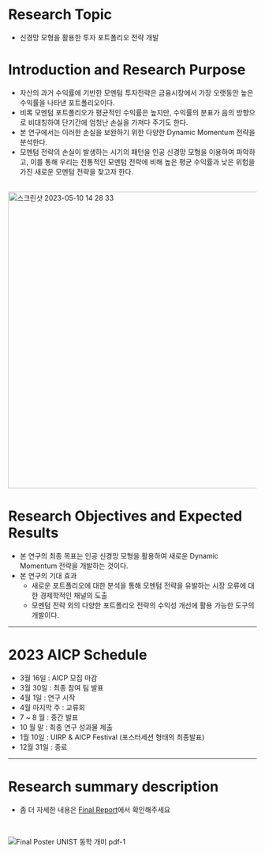 # Research Topic 
- 신경망 모형을 활용한 투자 포트폴리오 전략 개발

# Introduction and Research Purpose

- 자산의 과거 수익률에 기반한 모멘텀 투자전략은 금융시장에서 가장 오랫동안 높은 수익률을 나타낸 포트폴리오이다.
- 비록 모멘텀 포트폴리오가 평균적인 수익률은 높지만, 수익률의 분표가 음의 방향으로 비대칭하여 단기간에 엄청난 손실을 가져다 주기도 한다.
- 본 연구에서는 이러한 손실을 보완하기 위한 다양한 Dynamic Momentum 전략을 분석한다.
- 모멘텀 전략의 손실이 발생하는 시기의 패턴을 인공 신경망 모형을 이용하여 파악하고, 이를 통해 우리는 전통적인 모멘텀 전략에 비해 높은 평균 수익률과 낮은 위험을 가진 새로운 모멘텀 전략을 찾고자 한다.

<br>

<img width="601" alt="스크린샷 2023-05-10 14 28 33" src="https://github.com/namwootree/UNIST_AICP/assets/91008734/c2c18b58-6799-4e52-a48f-f5f624d40624">

<br>

# Research Objectives and Expected Results

- 본 연구의 최종 목표는 인공 신경망 모형을 활용하여 새로운 Dynamic Momentum 전략을 개발하는 것이다.
- 본 연구의 기대 효과
    - 새로운 포트폴리오에 대한 분석을 통해 모멘텀 전략을 유발하는 시장 오류에 대한 경제학적인 채널의 도출
    - 모멘텀 전략 외의 다양한 포트폴리오 전략의 수익성 개선에 활용 가능한 도구의 개발이다.

---

# 2023 AICP Schedule
- 3월 16일 : AICP 모집 마감
- 3월 30일 : 최종 참여 팀 발표
- 4월 1일 : 연구 시작
- 4월 마지막 주 : 교류회
- 7 ~ 8 월 : 중간 발표
- 10 월 말 : 최종 연구 성과물 제출
- 1월 10일 : UIRP & AICP Festival (포스터세션 형태의 최종발표)
- 12월 31일 : 종료

---

# Research summary description
- 좀 더 자세한 내용은 [Final Report](https://github.com/namwootree/UNIST_AICP/blob/main/Final%20Report%20UNIST%20%E1%84%83%E1%85%A9%E1%86%BC%E1%84%92%E1%85%A1%E1%86%A8%20%E1%84%80%E1%85%A2%E1%84%86%E1%85%B5.pdf)에서 확인해주세요
<br>

![Final Poster UNIST 동학 개미 pdf-1](https://github.com/namwootree/UNIST_AICP/assets/91008734/8cc7de3a-4d36-4e41-b9ec-106069b94d98)

